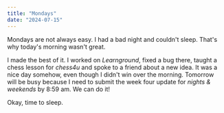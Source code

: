 ```yaml
---
title: "Mondays"
date: "2024-07-15"
---
```


Mondays are not always easy. I had a bad night and couldn't sleep. That's why today's morning wasn't great.

I made the best of it. I worked on _Learnground_, fixed a bug there, taught a chess lesson for _chess4u_ and spoke to a friend about a new idea. It was a nice day somehow, even though I didn't win over the morning. Tomorrow will be busy because I need to submit the week four update for _nights & weekends_ by 8:59 am. We can do it!

Okay, time to sleep.
